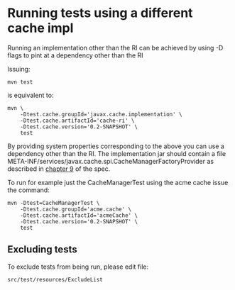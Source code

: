# Running tests using a different cache impl

Running an implementation other than the RI can be achieved by using -D flags to pint at a dependency other than the RI

Issuing:

    mvn test

is equivalent to:

    mvn \
        -Dtest.cache.groupId='javax.cache.implementation' \
        -Dtest.cache.artifactId='cache-ri' \
        -Dtest.cache.version='0.2-SNAPSHOT' \
        test

By providing system properties corresponding to the above you can use a dependency other than the RI.
The implementation jar should contain a file META-INF/services/javax.cache.spi.CacheManagerFactoryProvider as described in
[chapter 9](https://docs.google.com/document/d/1YZ-lrH6nW871Vd9Z34Og_EqbX_kxxJi55UrSn4yL2Ak/edit?hl=en&authkey=CMCdo8kE&pli=1#heading=h.qojqofiovvda) of the spec.

To run for example just the CacheManagerTest using the acme cache issue the command:

    mvn -Dtest=CacheManagerTest \
        -Dtest.cache.groupId='acme.cache' \
        -Dtest.cache.artifactId='acmeCache' \
        -Dtest.cache.version='0.2-SNAPSHOT' \
        test

## Excluding tests
To exclude tests from being run, please edit file:

    src/test/resources/ExcludeList
